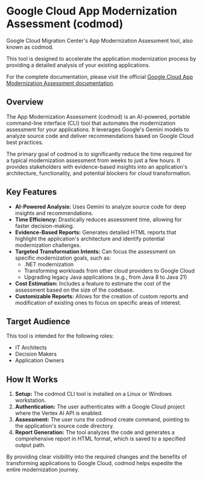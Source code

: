 # **Google Cloud App Modernization Assessment (codmod)**

Google Cloud Migration Center's App Modernization Assessment tool, also known as codmod. 

This tool is designed to accelerate the application modernization process by providing a detailed analysis of your existing applications.

For the complete documentation, please visit the official [Google Cloud App Modernization Assessment documentation](https://cloud.google.com/migration-center/docs/app-modernization-assessment).

## **Overview**

The App Modernization Assessment (codmod) is an AI-powered, portable command-line interface (CLI) tool that automates the modernization assessment for your applications. It leverages Google's Gemini models to analyze source code and deliver recommendations based on Google Cloud best practices.

The primary goal of codmod is to significantly reduce the time required for a typical modernization assessment from weeks to just a few hours. It provides stakeholders with evidence-based insights into an application's architecture, functionality, and potential blockers for cloud transformation.

## **Key Features**

* **AI-Powered Analysis:** Uses Gemini to analyze source code for deep insights and recommendations.  
* **Time Efficiency:** Drastically reduces assessment time, allowing for faster decision-making.  
* **Evidence-Based Reports:** Generates detailed HTML reports that highlight the application's architecture and identify potential modernization challenges.  
* **Targeted Transformation Intents:** Can focus the assessment on specific modernization goals, such as:  
  * .NET modernization  
  * Transforming workloads from other cloud providers to Google Cloud  
  * Upgrading legacy Java applications (e.g., from Java 8 to Java 21\)  
* **Cost Estimation:** Includes a feature to estimate the cost of the assessment based on the size of the codebase.  
* **Customizable Reports:** Allows for the creation of custom reports and modification of existing ones to focus on specific areas of interest.

## **Target Audience**

This tool is intended for the following roles:

* IT Architects  
* Decision Makers  
* Application Owners

## **How It Works**

1. **Setup:** The codmod CLI tool is installed on a Linux or Windows workstation.  
2. **Authentication:** The user authenticates with a Google Cloud project where the Vertex AI API is enabled.  
3. **Assessment:** The user runs the codmod create command, pointing to the application's source code directory.  
4. **Report Generation:** The tool analyzes the code and generates a comprehensive report in HTML format, which is saved to a specified output path.

By providing clear visibility into the required changes and the benefits of transforming applications to Google Cloud, codmod helps expedite the entire modernization journey.
